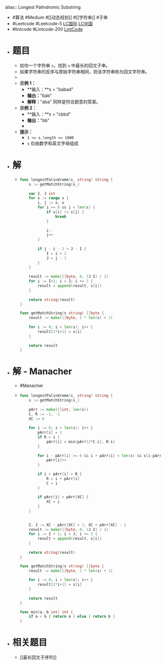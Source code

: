alias:: Longest Palindromic Substring

- #算法 #Medium #[[动态规划]] #[[字符串]] #子串
- #Leetcode #Leetcode-5 [LC国际](https://leetcode.com/problems/longest-palindromic-substring/) [LC中国](https://leetcode.cn/problems/longest-palindromic-substring/)
- #lintcode #Lintcode-200 [LintCode](https://www.lintcode.com/problem/200/)
- # 题目
	- 给你一个字符串 `s`，找到 `s` 中最长的回文子串。
	- 如果字符串的反序与原始字符串相同，则该字符串称为回文字符串。
	-
	- **示例 1：**
		- **输入：**s = "babad"
		- **输出：**"bab"
		- **解释：**"aba" 同样是符合题意的答案。
	- **示例 2：**
		- **输入：**s = "cbbd"
		- **输出：**"bb"
		-
	- **提示：**
		- `1 <= s.length <= 1000`
		- `s` 仅由数字和英文字母组成
- # 解
	- ```go
	  func longestPalindrome(s_ string) string {
	      s := getMatchString(s_)
	      
	      var I, J int
	      for x := range s {
	          i, j := x, x
	          for i >= 0 && j < len(s) {
	              if s[i] != s[j] {
	                  break
	              }
	              
	              i--
	              j++
	          }
	          
	          if j - i - 2 > J - I {
	              I = i + 1
	              J = j - 1
	          }
	      }
	      
	      result := make([]byte, 0, (J-I) / 2)
	      for i := I+1; i < J; i += 2 {
	          result = append(result, s[i])
	      }
	      
	      return string(result)
	  }
	  
	  func getMatchString(s string) []byte {
	      result := make([]byte, 2 * len(s) + 1)
	      
	      for i := 0; i < len(s); i++ {
	          result[2*i+1] = s[i]
	      }
	      
	      return result
	  }
	  ```
- # 解 - Manacher
	- #Manacher
	- ```go
	  func longestPalindrome(s_ string) string {
	      s := getMatchString(s_)
	      
	      pArr := make([]int, len(s))
	      C, R := -1, -1
	      XC := 0
	      
	      for i := 0; i < len(s); i++ {
	          pArr[i] = 1
	          if R > i {
	              pArr[i] = min(pArr[2*C-i], R-i)
	          }
	          
	          for i - pArr[i] >= 0 && i + pArr[i] < len(s) && s[i-pArr[i]] == s[i + pArr[i]] {
	              pArr[i]++
	          }
	          
	          if i + pArr[i] > R {
	              R = i + pArr[i]
	              C = i
	          }
	          
	          if pArr[i] > pArr[XC] {
	              XC = i
	          }
	      }
	      
	      
	      I, J := XC - pArr[XC] + 1, XC + pArr[XC] - 1
	      result := make([]byte, 0, (J-I) / 2)
	      for i := I + 1; i < J; i += 2 {
	          result = append(result, s[i])
	      }
	      
	      return string(result)
	  }
	  
	  func getMatchString(s string) []byte {
	      result := make([]byte, 2 * len(s) + 1)
	      
	      for i := 0; i < len(s); i++ {
	          result[2*i+1] = s[i]
	      }
	      
	      return result
	  }
	  
	  func min(a, b int) int {
	      if a < b { return a } else { return b }
	  }
	  ```
- # 相关题目
	- [[最长回文子序列]]